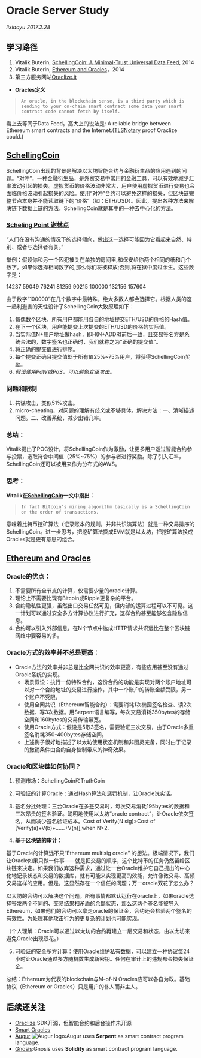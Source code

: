 # **Oracle Server Study**

*lixiaoyu 2017.2.28*

## 学习路径
1. Vitalik Buterin, [SchellingCoin: A Minimal-Trust Universal Data Feed](https://blog.ethereum.org/2014/03/28/schellingcoin-a-minimal-trust-universal-data-feed/), 2014
2. Vitalik Buterin, [Ethereum and Oracles](https://blog.ethereum.org/2014/07/22/ethereum-and-oracles/)，2014
3. 第三方服务网站[Oraclize.it](www.oraclize.it)


- **Oracles定义**
>`An oracle, in the blockchain sense, is a third party which is sending to your on-chain smart contract some data your smart contract code cannot fetch by itself.`

  看上去等同于Data Feed。高大上的说法是:
A reliable bridge between Ethereum smart contracts and the Internet.([TLSNotary](https://tlsnotary.org/) proof Oraclize could.)


## [SchellingCoin](https://blog.ethereum.org/2014/03/28/schellingcoin-a-minimal-trust-universal-data-feed/)
SchellingCoin出现的背景是解决以太坊智能合约与金融衍生品的应用遇到的问题。“对冲”，一种金融衍生品，是外贸交易中常用的金融工具，可以有效地减少汇率波动引起的损失。虚拟货币的价格波动非常大，用户使用虚拟货币进行交易也会面临价格波动引起损失的风险。使用“对冲”合约可以避免这样的损失，但区块链完整节点本身并不能读取链下的“价格”（如：ETH/USD）。因此，提出各种方法来解决链下数据上链的方法，SchellingCoin就是其中的一种去中心化的方法。

### [Scheling Point 谢林点](http://baike.baidu.com/link?url=iolZwFMTrsJF8WNyL9L9jPjmB5y2wmNvI1fmrk90xd3Y5B6Xd0RlwXFP59Hvn0tB3Mk43D7a6U9jm-rfCwZS20-561t27hX4XI0u3DCCcg2hiTcpn2ZiRwyXQabQHFBq)

“人们在没有沟通的情况下的选择倾向，做出这一选择可能因为它看起来自然、特别、或者与选择者有关。”

举例：假设你和另一个囚犯被关在单独的房间里,和保安给你两个相同的纸和几个数字。如果你选择相同数字的,那么你们将被释放;否则,将在狱中度过余生。这些数字是：

14237 59049 76241 81259 90215 100000 132156 157604

由于数字“100000”在几个数字中最特殊，绝大多数人都会选择它。根据人类的这一趋利避害的天性设计了SchellingCoin大致原理如下：
1. 每偶数个区块，所有用户都能用各自的地址提交ETH/USD的价格的Hash值。
2. 在下一个区块，用户能提交上次提交的ETH/USD的价格的实际值。
3. 当实际值N+用户地址做hash，即H(N+ADDR)前后一致，且交易签名方是系统合法的，数字签名也正确时，我们就称之为“正确的提交值”。
4. 将正确的提交值进行排序。
5. 每个提交正确且提交值处于所有值25%~75%用户，将获得SchellingCoin奖励。
6. *假设使用PoW或PoS，可以避免女巫攻击。*

### 问题和限制
1. 共谋攻击，类似51%攻击。
2. micro-cheating，对问题的理解有歧义或不够具体。解决方法：一、清晰描述问题。二、改善系统，减少出错几率。

### 总结：
Vitalik提出了POC设计，将SchellingCoin作为激励，让更多用户透过智能合约参与投票，选取符合中间值（25%~75%）的参与者进行奖励。除了引入汇率，SchellingCoin还可以被用来作为分布式的AWS。

### 思考：
**Vitalik在[SchellingCoin](https://blog.ethereum.org/2014/07/22/ethereum-and-oracles/)一文中指出：**
>`In fact Bitcoin’s mining algorithm basically is a SchellingCoin on the order of transactions.`

意味着比特币挖矿算法（记录账本的规则，并非共识演算法）就是一种交易排序的SchellingCoin。进一步思考，把挖矿算法换成EVM就是以太坊，把挖矿算法换成Oracles就是更有意思的组合。

## [Ethereum and Oracles](https://blog.ethereum.org/2014/07/22/ethereum-and-oracles/)

### Oracle的优点：
 1. 不需要所有全节点的计算，仅需要少量的oracle计算。
 2. 理论上不需要比现有Bitcoin或Ripple更复杂的平台。
 3. 合约隐私性更强，虽然出口交易任然可见，但内部的运算过程可以不可见。这一计划可以通过安全多方计算协议进行扩充，这样合约甚至能够包含隐私信息。
 4. 合约可以引入外部信息。在N个节点中达成HTTP请求共识远比在整个区块链网络中要容易的多。

### Oracle方式的效率并不总是更高：
 - Oracle方法的效率并非总是比全网共识的效率更高，有些应用甚至没有通过Oracle系统的实现。
    - 场景假设：执行一份特殊合约，这份合约的功能是实现对两个账户地址可以对一个合约地址的交易进行操作，其中一个账户的转账金额受限，另一个账户不受限。
    - 使用全网共识（Ethereum智能合约）：需要消耗1次椭圆签名检查、读2次数据、写3次数据。用Serpent语言编写，每次交易消耗350bytes的存储空间和160bytes的交易传输带宽。
    - 使用Oracle方式：假设是5取3签名，需要验证三次交易，由于Oracle多重签名消耗350-400bytes存储空间。
    - 上述例子很好地描述了以太坊使用状态机制和非图灵完备，同时由于记录的撤销条件由合约自身控制带来的神奇效果。

### Oracle和区块链如何协同？
  1. 预测市场：SchellingCoin和TruthCoin
  2. 可验证的计算Oracle：通过Hash算法和惩罚机制，让Oracle说实话。
  3. 签名分批处理：三台Oracle在多签交易时，每次交易消耗195bytes的数据和三次昂贵的签名验证。聪明地使用以太坊“oracle contract”，让Oracle依次签名，从而减少签名验证成本。Cost of Verify(N sig)>Cost of [Verify(a)+V(b)+……+V(n)],when N>2.

  4. **基于区块链的审计：**

  基于Oracle的计算远不只“Ethereum multisig oracle” 的想法。极端情况下，我们让Oracle如果只做一件事——就是把交易的顺序，这个比特币的任务仍然留给区块链来决定。如果我们放弃这种需求，通过让一台Oracle维护它自己提出的中心化地记录状态和交易的数据库，就有可能来实现更高的效能，允许像微交易、高频交易这样的应用。但是，这显然存在一个信任的问题；万一oracle双花了怎么办？

  以太坊的合约可以解决这个问题。所有事情都默认运行在oracle上，如果oracle选择签发两个不同的、交易结果相矛盾的余额状态，那么这两个签名能被导入Ethereum，如果他们的合约可以拿走oracle的保证金，合约还会检验两个签名的有效性。为处理其他攻击行为的更复杂的计划也可能实现。

  （个人理解：Oracle可以通过以太坊的合约再建立一层交易和状态，由以太坊来避免Oracle出现双花。）

  5. 可验证的安全多方计算：使用Oracle维护私有数据，可以建立一种协议每24小时让Oracle通过多方随机数生成新密钥。任何在审计上的违规都会损失保证金。

总结：Ethereum为代表的blockchain与M-of-N Oracles应可以各自为政。基础协议（Ethereum or Oracles）只是用户的仆人而非主人。

## 后续还关注
- [Oraclize](http://www.oraclize.it/):SDK开源，但智能合约和后台操作未开源
- [Smart Oracles](https://smartcontract.com/features)
- [Augur](https://augur.net/) ![Augur logo](https://augur.net/img/augur_logo_small_white.png):Augur uses **Serpent** as smart contract program language.
- [Gnosis](https://github.com/ConsenSys/gnosis-contracts):Gnosis uses **Solidity** as smart contract program language.
